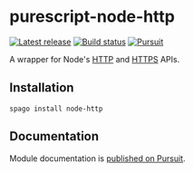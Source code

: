# purescript-node-http

[![Latest release](http://img.shields.io/github/release/purescript-node/purescript-node-http.svg)](https://github.com/purescript/purescript-node-http/releases)
[![Build status](https://github.com/purescript-node/purescript-node-http/workflows/CI/badge.svg?branch=master)](https://github.com/purescript-node/purescript-node-http/actions?query=workflow%3ACI+branch%3Amaster)
[![Pursuit](https://pursuit.purescript.org/packages/purescript-node-http/badge)](https://pursuit.purescript.org/packages/purescript-node-http)

A wrapper for Node's [HTTP](https://nodejs.org/dist/latest-v18.x/docs/api/http.html) and [HTTPS](https://nodejs.org/dist/latest-v18.x/docs/api/https.html) APIs.

## Installation

```
spago install node-http
```

## Documentation

Module documentation is [published on Pursuit](http://pursuit.purescript.org/packages/purescript-node-http).
